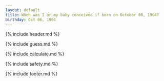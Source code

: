 ```yaml
---
layout: default
title: When was I or my baby conceived if born on October 06, 1904?
birthday: Oct 06, 1904
---
```


{% include header.md %}

{% include guess.md %}

{% include calculate.md %}

{% include safety.md %}

{% include footer.md %}



